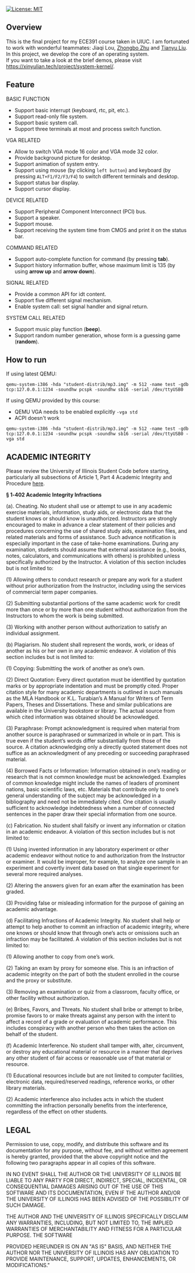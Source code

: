 [![License: MIT](https://img.shields.io/badge/License-MIT-yellow.svg)](https://opensource.org/licenses/MIT)

## Overview

This is the final project for my ECE391 course taken in UIUC. I am fortunated to work with wonderful teammates: Jiaqi Lou, [Zhongbo Zhu](https://github.com/zzb66666666x) and [Tianyu Liu](https://helloworldlty.github.io/). In this project, we develop the core of an operating system.                          
If you want to take a look at the brief demos, please visit https://xinyulian.tech/project/system-kernel/.

## Feature

BASIC FUNCTION

- Support basic interrupt (keyboard, rtc, pit, etc.).
- Support read-only file system.
- Support basic system call.
- Support three terminals at most and process switch function.

VGA RELATED

- Allow to switch VGA mode 16 color and VGA mode 32 color.
- Provide background picture for desktop.
- Support animation of system entry.
- Support using mouse (by clicking `left button`) and keyboard (by pressing `ALT+F1/F2/F3/F4`) to switch different terminals and desktop.
- Support status bar display.
- Support cursor display.

DEVICE RELATED

- Support Peripheral Component Interconnect (PCI) bus.
- Support a speaker.
- Support mouse.
- Support receiving the system time from CMOS and print it on the status bar.

COMMAND RELATED

- Support auto-complete function for command (by pressing **tab**).
- Support history information buffer, whose maximum limit is 135 (by using **arrow up** and **arrow down**).
 
SIGNAL RELATED

- Provide a common API for idt content.
- Support five different signal mechanism.
- Enable system call: set signal handler and signal return.

SYSTEM CALL RELATED

- Support music play function (**beep**).
- Support random number generation, whose form is a guessing game (**random**).

## How to run

If using latest QEMU:

`qemu-system-i386 -hda "student-distrib/mp3.img" -m 512 -name test -gdb tcp:127.0.0.1:1234 -soundhw pcspk -soundhw sb16 -serial /dev/ttyUSB0`

If using QEMU provided by this course:

- QEMU VGA needs to be enabled explicitly `-vga std`
- ACPI doesn't work

`qemu-system-i386 -hda "student-distrib/mp3.img" -m 512 -name test -gdb tcp:127.0.0.1:1234 -soundhw pcspk -soundhw sb16 -serial /dev/ttyUSB0 -vga std`


ACADEMIC INTEGRITY
-----
Please review the University of Illinois Student Code before starting,
particularly all subsections of Article 1, Part 4 Academic Integrity and Procedure [here](https://studentcode.illinois.edu/article1/part4/1-401/).

**§ 1‑402 Academic Integrity Infractions**

(a).	Cheating. No student shall use or attempt to use in any academic exercise materials, information, study aids, or electronic data that the student knows or should know is unauthorized. Instructors are strongly encouraged to make in advance a clear statement of their policies and procedures concerning the use of shared study aids, examination files, and related materials and forms of assistance. Such advance notification is especially important in the case of take-home examinations. During any examination, students should assume that external assistance (e.g., books, notes, calculators, and communications with others) is prohibited unless specifically authorized by the Instructor. A violation of this section includes but is not limited to:

(1)	Allowing others to conduct research or prepare any work for a student without prior authorization from the Instructor, including using the services of commercial term paper companies. 

(2)	Submitting substantial portions of the same academic work for credit more than once or by more than one student without authorization from the Instructors to whom the work is being submitted. 

(3) Working with another person without authorization to satisfy an individual assignment.

(b) Plagiarism. No student shall represent the words, work, or ideas of another as his or her own in any academic endeavor. A violation of this section includes but is not limited to:

(1)	Copying: Submitting the work of another as one’s own. 

(2)	Direct Quotation: Every direct quotation must be identified by quotation marks or by appropriate indentation and must be promptly cited. Proper citation style for many academic departments is outlined in such manuals as the MLA Handbook or K.L. Turabian’s A Manual for Writers of Term Papers, Theses and Dissertations. These and similar publications are available in the University bookstore or library. The actual source from which cited information was obtained should be acknowledged.

(3)	Paraphrase: Prompt acknowledgment is required when material from another source is paraphrased or summarized in whole or in part. This is true even if the student’s words differ substantially from those of the source. A citation acknowledging only a directly quoted statement does not suffice as an acknowledgment of any preceding or succeeding paraphrased material. 

(4)	Borrowed Facts or Information: Information obtained in one’s reading or research that is not common knowledge must be acknowledged. Examples of common knowledge might include the names of leaders of prominent nations, basic scientific laws, etc. Materials that contribute only to one’s general understanding of the subject may be acknowledged in a bibliography and need not be immediately cited. One citation is usually sufficient to acknowledge indebtedness when a number of connected sentences in the paper draw their special information from one source.

(c) Fabrication. No student shall falsify or invent any information or citation in an academic endeavor. A violation of this section includes but is not limited to:

(1)	Using invented information in any laboratory experiment or other academic endeavor without notice to and authorization from the Instructor or examiner. It would be improper, for example, to analyze one sample in an experiment and covertly invent data based on that single experiment for several more required analyses. 

(2)	Altering the answers given for an exam after the examination has been graded. 

(3)	Providing false or misleading information for the purpose of gaining an academic advantage.

(d)	Facilitating Infractions of Academic Integrity. No student shall help or attempt to help another to commit an infraction of academic integrity, where one knows or should know that through one’s acts or omissions such an infraction may be facilitated. A violation of this section includes but is not limited to:

(1)	Allowing another to copy from one’s work. 

(2)	Taking an exam by proxy for someone else. This is an infraction of academic integrity on the part of both the student enrolled in the course and the proxy or substitute. 

(3)	Removing an examination or quiz from a classroom, faculty office, or other facility without authorization.

(e)	Bribes, Favors, and Threats. No student shall bribe or attempt to bribe, promise favors to or make threats against any person with the intent to affect a record of a grade or evaluation of academic performance. This includes conspiracy with another person who then takes the action on behalf of the student.

(f)	Academic Interference. No student shall tamper with, alter, circumvent, or destroy any educational material or resource in a manner that deprives any other student of fair access or reasonable use of that material or resource. 

(1)	Educational resources include but are not limited to computer facilities, electronic data, required/reserved readings, reference works, or other library materials. 

(2)	Academic interference also includes acts in which the student committing the infraction personally benefits from the interference, regardless of the effect on other students.


LEGAL
-----
Permission to use, copy, modify, and distribute this software and its
documentation for any purpose, without fee, and without written agreement is
hereby granted, provided that the above copyright notice and the following
two paragraphs appear in all copies of this software.

IN NO EVENT SHALL THE AUTHOR OR THE UNIVERSITY OF ILLINOIS BE LIABLE TO
ANY PARTY FOR DIRECT, INDIRECT, SPECIAL, INCIDENTAL, OR CONSEQUENTIAL
DAMAGES ARISING OUT  OF THE USE OF THIS SOFTWARE AND ITS DOCUMENTATION,
EVEN IF THE AUTHOR AND/OR THE UNIVERSITY OF ILLINOIS HAS BEEN ADVISED
OF THE POSSIBILITY OF SUCH DAMAGE.

THE AUTHOR AND THE UNIVERSITY OF ILLINOIS SPECIFICALLY DISCLAIM ANY
WARRANTIES, INCLUDING, BUT NOT LIMITED TO, THE IMPLIED WARRANTIES OF
MERCHANTABILITY AND FITNESS FOR A PARTICULAR PURPOSE.  THE SOFTWARE

PROVIDED HEREUNDER IS ON AN "AS IS" BASIS, AND NEITHER THE AUTHOR NOR
THE UNIVERSITY OF ILLINOIS HAS ANY OBLIGATION TO PROVIDE MAINTENANCE,
SUPPORT, UPDATES, ENHANCEMENTS, OR MODIFICATIONS."
